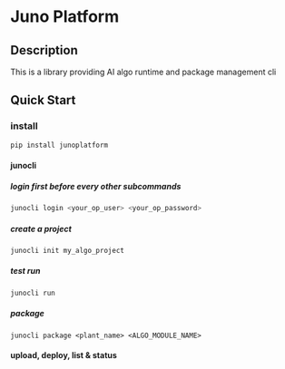 # Juno Platform

## Description

This is a library providing AI algo runtime and package management cli

## Quick Start

### install

```bash
pip install junoplatform
```

#### junocli 
##### login first before every other subcommands
```bash
junocli login <your_op_user> <your_op_password>
```

##### create a project
```bash
junocli init my_algo_project
```

##### test run
```bash
junocli run
```

##### package

```
junocli package <plant_name> <ALGO_MODULE_NAME>
```

#### upload, deploy, list & status